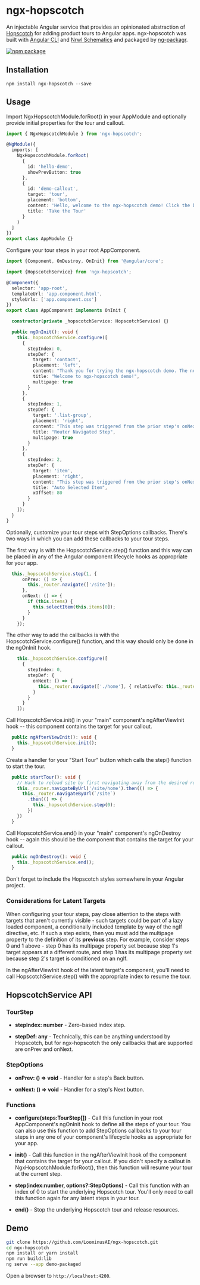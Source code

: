 # ngx-hopscotch

An injectable Angular service that provides an opinionated abstraction of [Hopscotch](https://github.com/linkedin/hopscotch) for adding product 
tours to Angular apps. ngx-hopscotch was built with [Angular CLI](https://github.com/angular/angular-cli) and [Nrwl Schematics](https://github.com/nrwl/nx) 
and packaged by [ng-packagr](https://github.com/dherges/ng-packagr).

[![npm package](https://img.shields.io/npm/v/ngx-hopscotch.svg?style=flat-square)](https://www.npmjs.com/package/ngx-hopscotch)

## Installation

```
npm install ngx-hopscotch --save
```

## Usage

Import NgxHopscotchModule.forRoot() in your AppModule and optionally provide initial properties for the tour and callout.

```typescript
import { NgxHopscotchModule } from 'ngx-hopscotch';

@NgModule({
  imports: [
    NgxHopscotchModule.forRoot(
      {
        id: 'hello-demo',
        showPrevButton: true
      },
      {
        id: 'demo-callout',
        target: 'tour',
        placement: 'bottom',
        content: 'Hello, welcome to the ngx-hopscotch demo! Click the bus icon to start the tour.',
        title: 'Take the Tour'
      }
    )
  ]
})
export class AppModule {}
```

Configure your tour steps in your root AppComponent.

```typescript
import {Component, OnDestroy, OnInit} from '@angular/core';

import {HopscotchService} from 'ngx-hopscotch';

@Component({
  selector: 'app-root',
  templateUrl: 'app.component.html',
  styleUrls: ['app.component.css']
})
export class AppComponent implements OnInit {

  constructor(private _hopscotchService: HopscotchService) {}

  public ngOnInit(): void {
    this._hopscotchService.configure([
      {
        stepIndex: 0,
        stepDef: {
          target: 'contact',
          placement: 'left',
          content: "Thank you for trying the ngx-hopscotch demo. The next step's target doesn't exist yet until you click the Next button.",
          title: "Welcome to ngx-hopscotch demo!",
          multipage: true
        }
      },
      {
        stepIndex: 1,
        stepDef: {
          target: '.list-group',
          placement: 'right',
          content: "This step was triggered from the prior step's onNext callback. The next step's target doesn't exist yet until you click the Next button.",
          title: "Router Navigated Step",
          multipage: true
        }
      },
      {
        stepIndex: 2,
        stepDef: {
          target: 'item',
          placement: 'right',
          content: "This step was triggered from the prior step's onNext callback. This is the last step, but you can click the Back button to return to the previous step.",
          title: "Auto Selected Item",
          xOffset: 80
        }
      }
    ]);
  }
}
```

Optionally, customize your tour steps with StepOptions callbacks. There's two ways in which you can add these callbacks to your tour steps.

The first way is with the HopscotchService.step() function and this way can be placed in any of the Angular component lifecycle hooks as appropriate for your app. 

```typescript
  this._hopscotchService.step(1, {
      onPrev: () => {
        this._router.navigate(['/site']);
      },
      onNext: () => {
        if (this.items) {
          this.selectItem(this.items[0]);
        }
      }
    });
```

The other way to add the callbacks is with the HopscotchService.configure() function, and this way should only be done in the ngOnInit hook.

```typescript
    this._hopscotchService.configure([
      {
        stepIndex: 0,
        stepDef: {
          onNext: () => {
            this._router.navigate(['./home'], { relativeTo: this._route });
          }
        }
      }
    ]);
```

Call HopscotchService.init() in your "main" component's ngAfterViewInit hook -- this component contains the target for your callout.

```typescript
  public ngAfterViewInit(): void {
    this._hopscotchService.init();
  }
```

Create a handler for your "Start Tour" button which calls the step() function to start the tour.

```typescript
  public startTour(): void {
    // Hack to reload site by first navigating away from the desired route.
    this._router.navigateByUrl('/site/home').then(() => {
      this._router.navigateByUrl(`/site`)
        .then(() => {
          this._hopscotchService.step(0);
        })
    })
  }
```

Call HopscotchService.end() in your "main" component's ngOnDestroy hook -- again this should be the component that contains the target for your callout.

```typescript
  public ngOnDestroy(): void {
    this._hopscotchService.end();
  }
```

Don't forget to include the Hopscotch styles somewhere in your Angular project.

### Considerations for Latent Targets

When configuring your tour steps, pay close attention to the steps with targets that aren't currently visible - such targets could be part of a lazy loaded component, 
a conditionally included template by way of the ngIf directive, etc. If such a step exists, then you must add the multipage property to the definition of its **previous** step. 
For example, consider steps 0 and 1 above - step 0 has its multipage property set because step 1's target appears at a different route, and step 1 has its multipage property set 
because step 2's target is conditioned on an ngIf.

In the ngAfterViewInit hook of the latent target's component, you'll need to call HopscotchService.step() with the appropriate index to resume the tour.

## HopscotchService API  

### TourStep

- **stepIndex: number** - Zero-based index step.

- **stepDef: any** - Technically, this can be anything understood by Hopscotch, but for ngx-hopscotch the only callbacks that are supported are onPrev and onNext.

### StepOptions

- **onPrev: () => void** - Handler for a step's Back button.

- **onNext: () => void** - Handler for a step's Next button.

### Functions

- **configure(steps:TourStep[])** - Call this function in your root AppComponent's ngOnInit hook to define all the steps of your tour. You can also use this function to add StepOptions 
callbacks to your tour steps in any one of your component's lifecycle hooks as appropriate for your app.

- **init()** - Call this function in the ngAfterViewInit hook of the component that contains the target for your callout. If you didn't specify a callout in NgxHopscotchModule.forRoot(), 
then this function will resume your tour at the current step.

- **step(index:number, options?:StepOptions)** - Call this function with an index of 0 to start the underlying Hopscotch tour. You'll only need to call this function again for any latent steps in your tour.

- **end()** - Stop the underlying Hopscotch tour and release resources.

## Demo

```bash
git clone https://github.com/LoominusAI/ngx-hopscotch.git
cd ngx-hopscotch
npm install or yarn install
npm run build:lib
ng serve --app demo-packaged
```

Open a browser to ```http://localhost:4200```.
